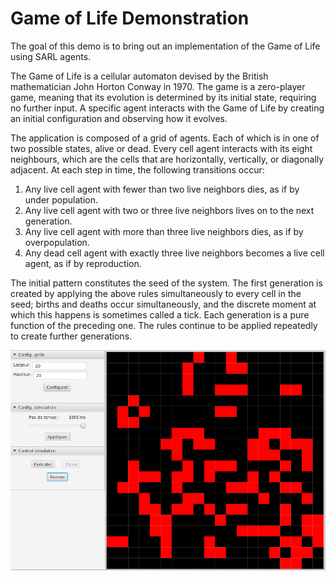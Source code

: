 # Game of Life Demonstration


The goal of this demo is to bring out an implementation of the Game of Life using SARL agents.

The Game of Life is a cellular automaton devised by the British mathematician John Horton Conway in 1970.
The game is a zero-player game, meaning that its evolution is determined by its initial state, requiring
no further input. A specific agent interacts with the Game of Life by creating an initial configuration
and observing how it evolves.

The application is composed of a grid of agents. Each of which is in one of two possible states, alive or dead.
Every cell agent interacts with its eight neighbours, which are the cells that are horizontally, vertically, or
diagonally adjacent. At each step in time, the following transitions occur:

1. Any live cell agent with fewer than two live neighbors dies, as if by under population.
2. Any live cell agent with two or three live neighbors lives on to the next generation.
3. Any live cell agent with more than three live neighbors dies, as if by overpopulation.
4. Any dead cell agent with exactly three live neighbors becomes a live cell agent, as if by reproduction.


The initial pattern constitutes the seed of the system. The first generation is created by applying the above
rules simultaneously to every cell in the seed; births and deaths occur simultaneously, and the discrete moment
at which this happens is sometimes called a tick. Each generation is a pure function of the preceding one.
The rules continue to be applied repeatedly to create further generations.

![Application with the GUI](gameoflife_screenshot.png)
